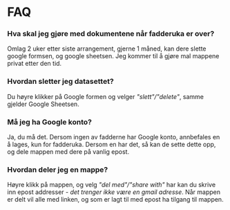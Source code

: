 
# **FAQ**

### **Hva skal jeg gjøre med dokumentene når fadderuka er over?**

Omlag 2 uker etter siste arrangement, gjerne 1 måned, kan dere slette google formsen, og google sheetsen. Jeg kommer til å gjøre mal mappene privat etter den tid.

### **Hvordan sletter jeg datasettet?**

Du høyre klikker på Google formen og velger *"slett"/"delete"*, samme gjelder Google Sheetsen.

### **Må jeg ha Google konto?**
Ja, du må det. Dersom ingen av fadderne har Google konto, annbefales en å lages, kun for fadderuka. Dersom en har det, så kan de sette dette opp, og dele mappen med dere på vanlig epost.

### **Hvordan deler jeg en mappe?**

Høyre klikk på mappen, og velg *"del med"/"share with"* har kan du skrive inn epost addresser - *det trenger ikke være en gmail adresse*. Når mappen er delt vil alle med linken, og som er lagt til med epost ha tilgang til mappen. 